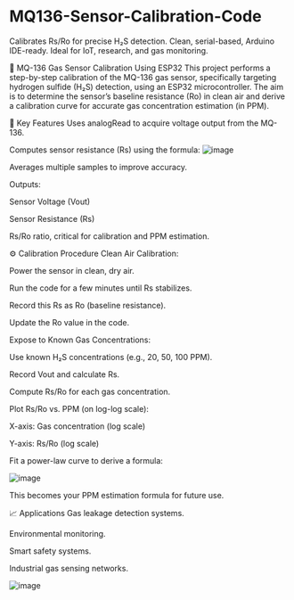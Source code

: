 # MQ136-Sensor-Calibration-Code
Calibrates Rs/Ro for precise H₂S detection. Clean, serial-based, Arduino IDE-ready. Ideal for IoT, research, and gas monitoring.


🧪 MQ-136 Gas Sensor Calibration Using ESP32
This project performs a step-by-step calibration of the MQ-136 gas sensor, specifically targeting hydrogen sulfide (H₂S) detection, using an ESP32 microcontroller. The aim is to determine the sensor’s baseline resistance (Ro) in clean air and derive a calibration curve for accurate gas concentration estimation (in PPM).

🔧 Key Features
Uses analogRead to acquire voltage output from the MQ-136.

Computes sensor resistance (Rs) using the formula:
![image](https://github.com/user-attachments/assets/d2498bde-b078-4c9a-a963-1b28692e1251)

Averages multiple samples to improve accuracy.

Outputs:

Sensor Voltage (Vout)

Sensor Resistance (Rs)

Rs/Ro ratio, critical for calibration and PPM estimation.

⚙️ Calibration Procedure
Clean Air Calibration:

Power the sensor in clean, dry air.

Run the code for a few minutes until Rs stabilizes.

Record this Rs as Ro (baseline resistance).

Update the Ro value in the code.

Expose to Known Gas Concentrations:

Use known H₂S concentrations (e.g., 20, 50, 100 PPM).

Record Vout and calculate Rs.

Compute Rs/Ro for each gas concentration.

Plot Rs/Ro vs. PPM (on log-log scale):

X-axis: Gas concentration (log scale)

Y-axis: Rs/Ro (log scale)

Fit a power-law curve to derive a formula:

![image](https://github.com/user-attachments/assets/1455d9dc-1c06-49b6-b67f-84ac770bdf05)
 
This becomes your PPM estimation formula for future use.

📈 Applications
Gas leakage detection systems.

Environmental monitoring.

Smart safety systems.

Industrial gas sensing networks.



![image](https://github.com/user-attachments/assets/912915a5-881c-4552-bd06-f9e5f32c0d4f)


